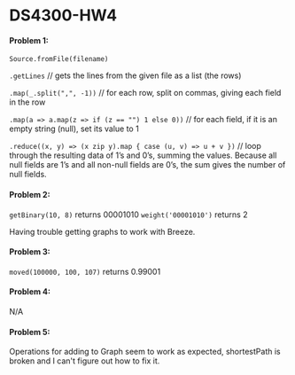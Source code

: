 # DS4300-HW4

#### Problem 1: 
`Source.fromFile(filename)`

`.getLines` // gets the lines from the given file as a list (the rows)

`.map(_.split(",", -1))` // for each row, split on commas, giving each field in the row

`.map(a => a.map(z => if (z == "") 1 else 0))` // for each field, if it is an empty string (null), set its value to 1

`.reduce((x, y) => (x zip y).map { case (u, v) => u + v })` // loop through the resulting data of 1’s and 0’s, summing the values. Because all null fields are 1’s and all non-null fields are 0’s, the sum gives the number of null fields.

#### Problem 2: 

`getBinary(10, 8)` returns 00001010
`weight('00001010')` returns 2

Having trouble getting graphs to work with Breeze.

#### Problem 3: 

`moved(100000, 100, 107)` returns 0.99001

#### Problem 4: 

N/A 

#### Problem 5: 

Operations for adding to Graph seem to work as expected, shortestPath is broken and I can't figure out how to fix it.
